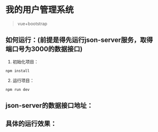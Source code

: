 # 我的用户管理系统

> vue+bootstrap

## 如何运行：(前提是得先运行json-server服务，取得端口号为3000的数据接口)
1. 初始化项目：
```
npm install
```
2. 运行项目：
```
npm run dev
```
## json-server的数据接口地址：
> 
## 具体的运行效果：
